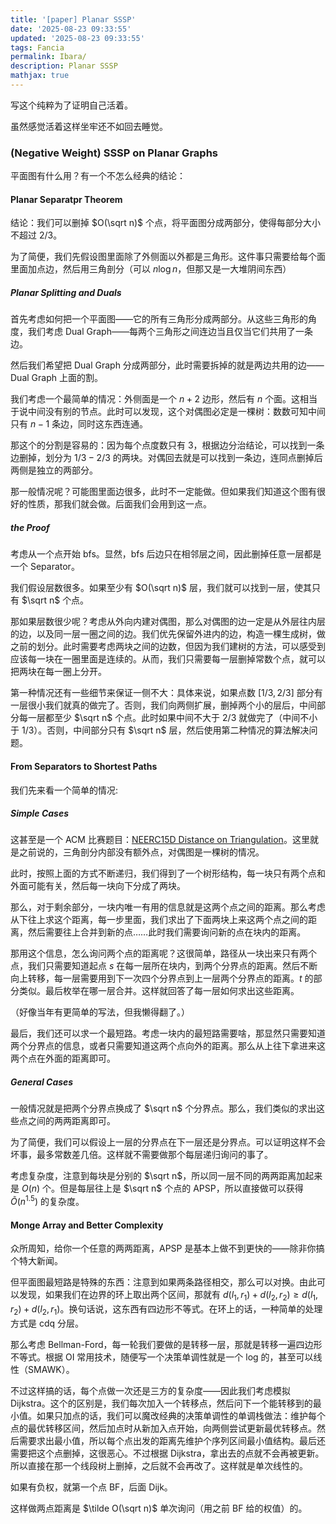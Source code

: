```yaml
---
title: '[paper] Planar SSSP'
date: '2025-08-23 09:33:55'
updated: '2025-08-23 09:33:55'
tags: Fancia
permalink: Ibara/
description: Planar SSSP
mathjax: true
---
```


写这个纯粹为了证明自己活着。

虽然感觉活着这样坐牢还不如回去睡觉。

### (Negative Weight) SSSP on Planar Graphs

平面图有什么用？有一个不怎么经典的结论：

#### Planar Separatpr Theorem

结论：我们可以删掉 $O(\sqrt n)$ 个点，将平面图分成两部分，使得每部分大小不超过 $2/3$。

为了简便，我们先假设图里面除了外侧面以外都是三角形。这件事只需要给每个面里面加点边，然后用三角剖分（可以 $n\log n$，但那又是一大堆阴间东西）

##### Planar Splitting and Duals 

首先考虑如何把一个平面图——它的所有三角形分成两部分。从这些三角形的角度，我们考虑 Dual Graph——每两个三角形之间连边当且仅当它们共用了一条边。

然后我们希望把 Dual Graph 分成两部分，此时需要拆掉的就是两边共用的边——Dual Graph 上面的割。

我们考虑一个最简单的情况：外侧面是一个 $n+2$ 边形，然后有 $n$ 个面。这相当于说中间没有别的节点。此时可以发现，这个对偶图必定是一棵树：数数可知中间只有 $n-1$ 条边，同时这东西连通。

那这个的分割是容易的：因为每个点度数只有 $3$，根据边分治结论，可以找到一条边删掉，划分为 $1/3-2/3$ 的两块。对偶回去就是可以找到一条边，连同点删掉后两侧是独立的两部分。

那一般情况呢？可能图里面边很多，此时不一定能做。但如果我们知道这个图有很好的性质，那我们就会做。后面我们会用到这一点。

##### the Proof

考虑从一个点开始 bfs。显然，bfs 后边只在相邻层之间，因此删掉任意一层都是一个 Separator。

我们假设层数很多。如果至少有 $O(\sqrt n)$ 层，我们就可以找到一层，使其只有 $\sqrt n$ 个点。

那如果层数很少呢？考虑从外向内建对偶图，那么对偶图的边一定是从外层往内层的边，以及同一层一圈之间的边。我们优先保留外进内的边，构造一棵生成树，做之前的划分。此时需要考虑两块之间的边数，但因为我们建树的方法，可以感受到应该每一块在一圈里面是连续的。从而，我们只需要每一层删掉常数个点，就可以把两块在每一圈上分开。

第一种情况还有一些细节来保证一侧不大：具体来说，如果点数 $[1/3,2/3]$ 部分有一层很小我们就真的做完了。否则，我们向两侧扩展，删掉两个小的层后，中间部分每一层都至少 $\sqrt n$ 个点。此时如果中间不大于 $2/3$ 就做完了（中间不小于 $1/3$）。否则，中间部分只有 $\sqrt n$ 层，然后使用第二种情况的算法解决问题。

#### From Separators to Shortest Paths

我们先来看一个简单的情况:

##### Simple Cases

这甚至是一个 ACM 比赛题目：[NEERC15D Distance on Triangulation](https://vjudge.net/problem/Gym-100851D)。这里就是之前说的，三角剖分内部没有额外点，对偶图是一棵树的情况。

此时，按照上面的方式不断递归，我们得到了一个树形结构，每一块只有两个点和外面可能有关，然后每一块向下分成了两块。

那么，对于剩余部分，一块内唯一有用的信息就是这两个点之间的距离。那么考虑从下往上求这个距离，每一步里面，我们求出了下面两块上来这两个点之间的距离，然后需要往上合并到新的点……此时我们需要询问新的点在块内的距离。

那用这个信息，怎么询问两个点的距离呢？这很简单，路径从一块出来只有两个点，我们只需要知道起点 $s$ 在每一层所在块内，到两个分界点的距离。然后不断向上转移，每一层需要用到下一次四个分界点到上一层两个分界点的距离。$t$ 的部分类似。最后枚举在哪一层合并。这样就回答了每一层如何求出这些距离。

（好像当年有更简单的写法，但我懒得翻了。）

最后，我们还可以求一个最短路。考虑一块内的最短路需要啥，那显然只需要知道两个分界点的信息，或者只需要知道这两个点向外的距离。那么从上往下拿进来这两个点在外面的距离即可。

##### General Cases

一般情况就是把两个分界点换成了 $\sqrt n$ 个分界点。那么，我们类似的求出这些点之间的两两距离即可。

为了简便，我们可以假设上一层的分界点在下一层还是分界点。可以证明这样不会坏事，最多常数差几倍。这样就不需要做那个每层递归询问的事了。

考虑复杂度，注意到每块是分别的 $\sqrt n$，所以同一层不同的两两距离加起来是 $O(n)$ 个。但是每层往上是 $\sqrt n$ 个点的 APSP，所以直接做可以获得 $\tilde O(n^{1.5})$ 的复杂度。

#### Monge Array and Better Complexity

众所周知，给你一个任意的两两距离，APSP 是基本上做不到更快的——除非你搞个特大新闻。

但平面图最短路是特殊的东西：注意到如果两条路径相交，那么可以对换。由此可以发现，如果我们在边界的环上取出两个区间，那就有 $d(l_1,r_1)+d(l_2,r_2)\geq d(l_1,r_2)+d(l_2,r_1)$。换句话说，这东西有四边形不等式。在环上的话，一种简单的处理方式是 cdq 分层。

那么考虑 Bellman-Ford，每一轮我们要做的是转移一层，那就是转移一遍四边形不等式。根据 OI 常用技术，随便写一个决策单调性就是一个 log 的，甚至可以线性（SMAWK）。

不过这样搞的话，每个点做一次还是三方的复杂度——因此我们考虑模拟 Dijkstra。这个的区别是，我们每次加入一个转移点，然后问下一个能转移到的最小值。如果只加点的话，我们可以魔改经典的决策单调性的单调栈做法：维护每个点的最优转移区间，然后加点时从新加入点开始，向两侧尝试更新最优转移点。然后需要求出最小值，所以每个点出发的距离先维护个序列区间最小值结构。最后还需要把这个点删掉，这很恶心。不过根据 Dijkstra，拿出去的点就不会再被更新。所以直接在那一个线段树上删掉，之后就不会再改了。这样就是单次线性的。

如果有负权，就第一个点 BF，后面 Dijk。

这样做两点距离是 $\tilde O(\sqrt n)$ 单次询问（用之前 BF 给的权值）的。